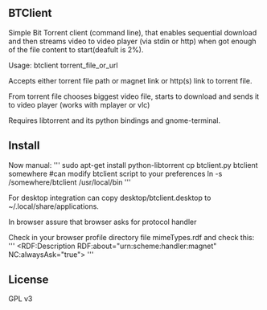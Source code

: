 BTClient
--------

Simple Bit Torrent client (command line),  that enables sequential download and then streams video to 
video player (via stdin or http) when got enough of the file content to start(deafult is 2%).

Usage: btclient torrent_file_or_url

Accepts either torrent file path or magnet link or http(s) link to torrent file.

From torrent file chooses biggest video file, starts to download and sends it to video player (works with mplayer or vlc)

Requires libtorrent and its python bindings and gnome-terminal.


Install
-------

Now manual:
'''
sudo apt-get install python-libtorrent 
cp btclient.py btclient somewhere
#can modify btclient script to your preferences
ln -s /somewhere/btclient /usr/local/bin
'''

For desktop integration can copy desktop/btclient.desktop to ~/.local/share/applications.

In browser assure that browser asks for protocol handler

Check in your browser profile directory file mimeTypes.rdf and check this:
'''
<RDF:Description RDF:about="urn:scheme:handler:magnet"
   NC:alwaysAsk="true">
'''


License
-------

GPL v3


